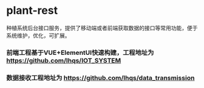 # plant-rest
种植系统后台接口服务，提供了移动端或者前端获取数据的接口等常用功能，便于系统维护，优化，可扩展。


### 前端工程基于VUE+ElementUI快速构建，工程地址为 https://github.com/lhqs/IOT_SYSTEM
### 数据接收工程地址为 https://github.com/lhqs/data_transmission

